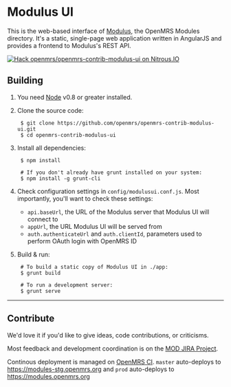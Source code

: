 Modulus UI
=====

This is the web-based interface of [Modulus][1], the OpenMRS Modules directory. It's a static, single-page web application written in AngularJS and provides a frontend to Modulus's REST API.

[![Hack openmrs/openmrs-contrib-modulus-ui on Nitrous.IO](https://d3o0mnbgv6k92a.cloudfront.net/assets/hack-l-v1-4b6757c3247e3c50314390ece34cdb11.png)](https://www.nitrous.io/hack_button?source=embed&runtime=nodejs&repo=openmrs%2Fopenmrs-contrib-modulus-ui)

Building
-----

1. You need [Node][0] v0.8 or greater installed.

2. Clone the source code:

        $ git clone https://github.com/openmrs/openmrs-contrib-modulus-ui.git
        $ cd openmrs-contrib-modulus-ui
        
3. Install all dependencies:

        $ npm install
    
        # If you don't already have grunt installed on your system:
        $ npm install -g grunt-cli
        
4. Check configuration settings in `config/modulusui.conf.js`. Most importantly, you'll want to check these settings:

   - `api.baseUrl`, the URL of the Modulus server that Modulus UI will connect to
   - `appUrl`, the URL Modulus UI will be served from
   - `auth.authenticateUrl` and `auth.clientId`, parameters used to perform OAuth login with OpenMRS ID

5. Build & run:

        # To build a static copy of Modulus UI in ./app:
        $ grunt build
        
        # To run a development server:
        $ grunt serve

---

Contribute
-----

We'd love it if you'd like to give ideas, code contributions, or criticisms.

Most feedback and development coordination is on the [MOD JIRA Project][3].

Continous deployment is managed on [OpenMRS CI][4]. `master` auto-deploys to https://modules-stg.openmrs.org and `prod` auto-deploys to https://modules.openmrs.org

[0]: http://nodejs.org
[1]: https://github.com/elliottwilliams/openmrs-contrib-modulus
[2]: https://github.com/angular/angular-seed
[3]: https://tickets.openmrs.org/browse/MOD
[4]: https://ci.openmrs.org/browse/MOD-UI
